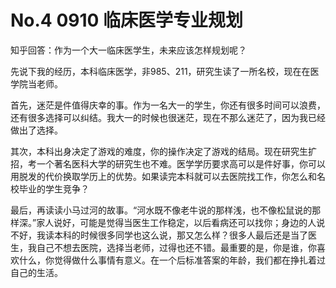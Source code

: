 # No.4 0910 临床医学专业规划

知乎回答：作为一个大一临床医学生，未来应该怎样规划呢？

先说下我的经历，本科临床医学，非985、211，研究生读了一所名校，现在在医学院当老师。

首先，迷茫是件值得庆幸的事。作为一名大一的学生，你还有很多时间可以浪费，还有很多选择可以纠结。我大一的时候也很迷茫，现在不那么迷茫了，因为我已经做出了选择。

其次，本科出身决定了游戏的难度，你的操作决定了游戏的结局。现在研究生扩招，考一个著名医科大学的研究生也不难。医学学历要求高可以是件好事，你可以用脱发的代价换取学历上的优势。如果读完本科就可以去医院找工作，你怎么和名校毕业的学生竞争？

最后，再读读小马过河的故事。“河水既不像老牛说的那样浅，也不像松鼠说的那样深。”家人说好，可能是觉得当医生工作稳定，以后看病还可以找你；身边的人说不好，我读本科的时候很多同学也这么说，那又怎么样？很多人最后还是当了医生，我自己不想去医院，选择当老师，过得也还不错。最重要的是，你是谁，你喜欢什么，你觉得做什么事情有意义。在一个后标准答案的年龄，我们都在挣扎着过自己的生活。

